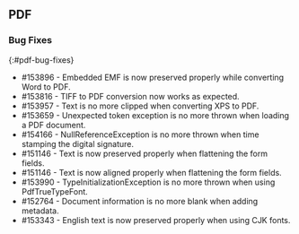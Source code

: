 ## PDF

### Bug Fixes
{:#pdf-bug-fixes} 

* \#153896 - Embedded EMF is now preserved properly while converting Word to PDF.
* \#153816 - TIFF to PDF conversion now works as expected.
* \#153957 - Text is no more clipped when converting XPS to PDF.
* \#153659 - Unexpected token exception is no more thrown when loading a PDF document.
* \#154166 - NullReferenceException is no more thrown when time stamping the digital signature.
* \#151146 - Text is now preserved properly when flattening the form fields.
* \#151146 - Text is now aligned properly when flattening the form fields.
* \#153990 - TypeInitializationException is no more thrown when using PdfTrueTypeFont.
* \#152764 - Document information is no more blank when adding metadata.
* \#153343 - English text is now preserved properly when using CJK fonts.